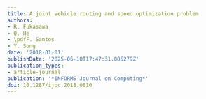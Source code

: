 ```yaml
---
title: A joint vehicle routing and speed optimization problem
authors:
- R. Fukasawa
- Q. He
- \pdfF. Santos
- Y. Song
date: '2018-01-01'
publishDate: '2025-06-18T17:47:31.085279Z'
publication_types:
- article-journal
publication: '*INFORMS Journal on Computing*'
doi: 10.1287/ijoc.2018.0810
---
```

